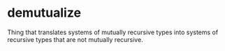 # demutualize
Thing that translates systems of mutually recursive types into systems of recursive types that are not mutually recursive.

